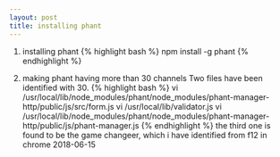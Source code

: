 ```yaml
---
layout: post
title: installing phant
---
```


1. installing phant
{% highlight bash %}
npm install -g phant
{% endhighlight %}



2. making phant having more than 30 channels
  Two files have been identified with 30. 
{% highlight bash %}
vi /usr/local/lib/node_modules/phant/node_modules/phant-manager-http/public/js/src/form.js
vi  /usr/local/lib/validator.js 
vi /usr/local/lib/node_modules/phant/node_modules/phant-manager-http/public/js/phant-manager.js
{% endhighlight %}
the third one is found to be the game changeer, which i have identified from f12 in chrome 2018-06-15


